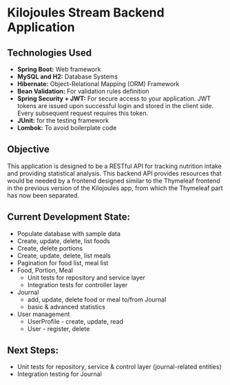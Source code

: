 # Kilojoules Stream Backend Application

## Technologies Used
- **Spring Boot:** Web framework
- **MySQL and H2:** Database Systems
- **Hibernate:** Object-Relational Mapping (ORM) Framework
- **Bean Validation:** For validation rules definition
- **Spring Security + JWT:** For secure access to your application. JWT tokens are issued upon successful login and stored in the client side. Every subsequent request requires this token.  
- **JUnit:** for the testing framework
- **Lombok:** To avoid boilerplate code

## Objective
This application is designed to be a RESTful API for tracking nutrition intake and providing statistical analysis. This backend API provides resources that would be needed by a frontend designed similar to the Thymeleaf frontend in the previous version of the Kilojoules app, from which the Thymeleaf part has now been separated.

## Current Development State:

- Populate database with sample data
- Create, update, delete, list foods
- Create, delete portions
- Create, update, delete, list meals
- Pagination for food list, meal list
- Food, Portion, Meal
  - Unit tests for repository and service layer
  - Integration tests for controller layer 
- Journal
  - add, update, delete food or meal to/from Journal
  - basic & advanced statistics
- User management
  - UserProfile - create, update, read
  - User - register, delete

## Next Steps:

- Unit tests for repository, service & control layer (journal-related entities)
- Integration testing for Journal
